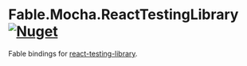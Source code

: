 # Fable.Mocha.ReactTestingLibrary [![Nuget](https://img.shields.io/nuget/v/Fable.Mocha.ReactTestingLibrary.svg?maxAge=0&colorB=brightgreen)](https://www.nuget.org/packages/Fable.Mocha.ReactTestingLibrary)

Fable bindings for [react-testing-library](https://github.com/testing-library/react-testing-library).
